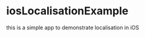 iosLocalisationExample
======================

this is a simple app to demonstrate localisation in iOS

